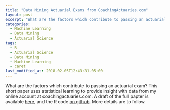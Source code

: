 ```yaml
---
title: "Data Mining Actuarial Exams from CoachingActuaries.com"
layout: post
excerpt: "What are the factors which contribute to passing an actuarial exam?  This short paper "
categories:
  - Machine Learning
  - Data Mining
  - Actuarial Science
tags:
  - R
  - Actuarial Science
  - Data Mining
  - Machine Learning
  - caret
last_modified_at: 2018-02-05T12:43:31-05:00
---
```


What are the factors which contribute to passing an actuarial exam?  This short paper uses statistical learning to provide insight with data from my online account at coachingactuaries.com.  A draft of the full papter is available [here](http://htmlpreview.github.com/?https://github.com/sdcastillo/Coaching-Actuaries-Article/blob/master/Actuarial_Exams.html), and the R code [on github](https://github.com/sdcastillo/Coaching-Actuaries-Article).  More details are to follow.
